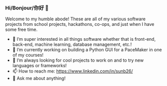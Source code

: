 ### Hi/Bonjour/你好 👋

Welcome to my humble abode! These are all of my various software projects from school projects, hackathons, co-ops, and just when I have some free time.
- 🌱 I’m super interested in all things software whether that is front-end, back-end, machine learning, database management, etc.!
- 🔭 I’m currently working on building a Python GUI for a PaceMaker in one of my courses!
- 👯 I’m always looking for cool projects to work on and to try new languages or frameworks!
- 📫 How to reach me: https://www.linkedin.com/in/sunb26/
- 💬 Ask me about anything! 

<!--
**sunb26/sunb26** is a ✨ _special_ ✨ repository because its `README.md` (this file) appears on your GitHub profile.

Here are some ideas to get you started:




- 🤔 I’m looking for help with ...


- 😄 Pronouns: ...
- ⚡ Fun fact: ...
-->
